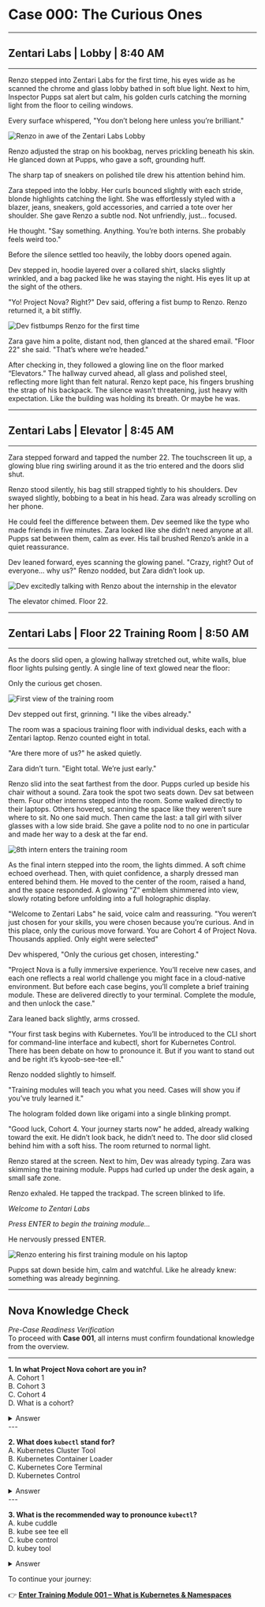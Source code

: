 # Case 000: The Curious Ones

---

## Zentari Labs | Lobby | 8:40 AM

---

Renzo stepped into Zentari Labs for the first time, his eyes wide as he scanned the chrome and glass lobby bathed in soft blue light. Next to him, Inspector Pupps sat alert but calm, his golden curls catching the morning light from the floor to ceiling windows.

Every surface whispered, "You don’t belong here unless you’re brilliant."

![Renzo in awe of the Zentari Labs Lobby](../assets/case-000/scene-1.png)

Renzo adjusted the strap on his bookbag, nerves prickling beneath his skin. He glanced down at Pupps, who gave a soft, grounding huff.

The sharp tap of sneakers on polished tile drew his attention behind him.

Zara stepped into the lobby. Her curls bounced slightly with each stride, blonde highlights catching the light. She was effortlessly styled with a blazer, jeans, sneakers, gold accessories, and carried a tote over her shoulder. She gave Renzo a subtle nod. Not unfriendly, just… focused.

He thought. "Say something. Anything. You’re both interns. She probably feels weird too."

Before the silence settled too heavily, the lobby doors opened again.

Dev stepped in, hoodie layered over a collared shirt, slacks slightly wrinkled, and a bag packed like he was staying the night. His eyes lit up at the sight of the others.

"Yo! Project Nova? Right?" Dev said, offering a fist bump to Renzo. Renzo returned it, a bit stiffly.

![Dev fistbumps Renzo for the first time](../assets/case-000/scene-2.png)

Zara gave him a polite, distant nod, then glanced at the shared email. "Floor 22" she said. "That’s where we’re headed."

After checking in, they followed a glowing line on the floor marked “Elevators.” The hallway curved ahead, all glass and polished steel, reflecting more light than felt natural. Renzo kept pace, his fingers brushing the strap of his backpack. The silence wasn’t threatening, just heavy with expectation. Like the building was holding its breath. Or maybe he was.

---

## Zentari Labs | Elevator | 8:45 AM

---

Zara stepped forward and tapped the number 22. The touchscreen lit up, a glowing blue ring swirling around it as the trio entered and the doors slid shut.

Renzo stood silently, his bag still strapped tightly to his shoulders. Dev swayed slightly, bobbing to a beat in his head. Zara was already scrolling on her phone.

He could feel the difference between them. Dev seemed like the type who made friends in five minutes. Zara looked like she didn’t need anyone at all. Pupps sat between them, calm as ever. His tail brushed Renzo’s ankle in a quiet reassurance.

Dev leaned forward, eyes scanning the glowing panel. "Crazy, right? Out of everyone… why us?" Renzo nodded, but Zara didn’t look up.

![Dev excitedly talking with Renzo about the internship in the elevator](../assets/case-000/scene-3.png)

The elevator chimed. Floor 22.

---

## Zentari Labs | Floor 22 Training Room | 8:50 AM

---

As the doors slid open, a glowing hallway stretched out, white walls, blue floor lights pulsing gently. A single line of text glowed near the floor:

Only the curious get chosen.

![First view of the training room](../assets/case-000/scene-4.png)

Dev stepped out first, grinning. "I like the vibes already."

The room was a spacious training floor with individual desks, each with a Zentari laptop. Renzo counted eight in total. 

"Are there more of us?" he asked quietly.

Zara didn’t turn. "Eight total. We’re just early."

Renzo slid into the seat farthest from the door. Pupps curled up beside his chair without a sound. Zara took the spot two seats down. Dev sat between them. Four other interns stepped into the room. Some walked directly to their laptops. Others hovered, scanning the space like they weren’t sure where to sit. No one said much. Then came the last: a tall girl with silver glasses with a low side braid. She gave a polite nod to no one in particular and made her way to a desk at the far end.

![8th intern enters the training room](../assets/case-000/scene-5.png)

As the final intern stepped into the room, the lights dimmed. A soft chime echoed overhead. Then, with quiet confidence, a sharply dressed man entered behind them. He moved to the center of the room, raised a hand, and the space responded. A glowing “Z” emblem shimmered into view, slowly rotating before unfolding into a full holographic display.

"Welcome to Zentari Labs" he said, voice calm and reassuring. "You weren’t just chosen for your skills, you were chosen because you’re curious. And in this place, only the curious move forward. You are Cohort 4 of Project Nova. Thousands applied. Only eight were selected"

Dev whispered, "Only the curious get chosen, interesting."

"Project Nova is a fully immersive experience. You’ll receive new cases, and each one reflects a real world challenge you might face in a cloud-native environment. But before each case begins, you’ll complete a brief training module. These are delivered directly to your terminal. Complete the module, and then unlock the case."

Zara leaned back slightly, arms crossed.

"Your first task begins with Kubernetes. You’ll be introduced to the CLI short for command-line interface and kubectl, short for Kubernetes Control. There has been debate on how to pronounce it. But if you want to stand out and be right it’s kyoob-see-tee-ell."

Renzo nodded slightly to himself.

"Training modules will teach you what you need. Cases will show you if you’ve truly learned it."

The hologram folded down like origami into a single blinking prompt.

"Good luck, Cohort 4. Your journey starts now" he added, already walking toward the exit. He didn’t look back, he didn’t need to. The door slid closed behind him with a soft hiss. The room returned to normal light.

Renzo stared at the screen. Next to him, Dev was already typing. Zara was skimming the training module. Pupps had curled up under the desk again, a small safe zone.

Renzo exhaled. He tapped the trackpad. The screen blinked to life.

*Welcome to Zentari Labs*

*Press ENTER to begin the training module...*

He nervously pressed ENTER.

![Renzo entering his first training module on his laptop](../assets/case-000/scene-6.png)

Pupps sat down beside him, calm and watchful. Like he already knew: something was already beginning.

---

## Nova Knowledge Check  
*Pre-Case Readiness Verification*  
To proceed with **Case 001**, all interns must confirm foundational knowledge from the overview.

---
**1. In what Project Nova cohort are you in?**  
A. Cohort 1  
B. Cohort 3  
C. Cohort 4  
D. What is a cohort?
<details><summary>Answer</summary><strong>C — Cohort 4</strong></details>
---

**2. What does `kubectl` stand for?**  
A. Kubernetes Cluster Tool  
B. Kubernetes Container Loader  
C. Kubernetes Core Terminal  
D. Kubernetes Control  
<details><summary>Answer</summary><strong>D — Kubernetes Control</strong></details>
---

**3. What is the recommended way to pronounce `kubectl`?**  
A. kube cuddle  
B. kube see tee ell  
C. kube control  
D. kubey tool  
<details><summary>Answer</summary><strong>B — kube see tee ell</strong></details>

To continue your journey:

👉 [**Enter Training Module 001 – What is Kubernetes & Namespaces**](../training-modules/tm-001.md)
